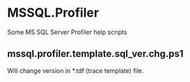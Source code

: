 # MSSQL.Profiler
Some MS SQL Server Profiler help scripts

## mssql.profiler.template.sql_ver.chg.ps1
Will change version in \*.tdf (trace template) file.
